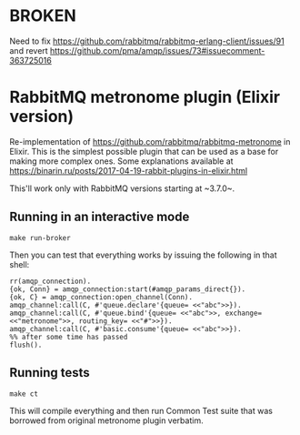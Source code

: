 # BROKEN 

Need to fix
https://github.com/rabbitmq/rabbitmq-erlang-client/issues/91 and revert https://github.com/pma/amqp/issues/73#issuecomment-363725016

# RabbitMQ metronome plugin (Elixir version)

Re-implementation of https://github.com/rabbitmq/rabbitmq-metronome in
Elixir. This is the simplest possible plugin that can be used as a
base for making more complex ones. Some explanations available at https://binarin.ru/posts/2017-04-19-rabbit-plugins-in-elixir.html

This'll work only with RabbitMQ versions starting at ~3.7.0~.

## Running in an interactive mode

    make run-broker

Then you can test that everything works by issuing the following in that shell:

    rr(amqp_connection).
    {ok, Conn} = amqp_connection:start(#amqp_params_direct{}).
    {ok, C} = amqp_connection:open_channel(Conn).
    amqp_channel:call(C, #'queue.declare'{queue= <<"abc">>}).
    amqp_channel:call(C, #'queue.bind'{queue= <<"abc">>, exchange= <<"metronome">>, routing_key= <<"#">>}).
    amqp_channel:call(C, #'basic.consume'{queue= <<"abc">>}).
    %% after some time has passed
    flush().

## Running tests

    make ct

This will compile everything and then run Common Test suite that was
borrowed from original metronome plugin verbatim.
